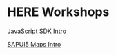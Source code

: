# HERE Workshops


[JavaScript SDK Intro](/workshops/javascript/README.md)

[SAPUI5 Maps Intro](/workshops/sapui5/README.md)
